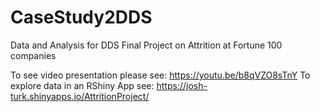 # CaseStudy2DDS
Data and Analysis for DDS Final Project on Attrition at Fortune 100 companies

To see video presentation please see: https://youtu.be/b8qVZO8sTnY
To explore data in an RShiny App see:  https://josh-turk.shinyapps.io/AttritionProject/
